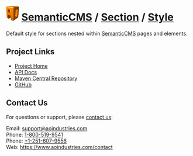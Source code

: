 # [<img src="ao-logo.png" alt="AO Logo" width="35" height="40">](https://www.aoindustries.com/) [SemanticCMS](https://semanticcms.com/) / [Section](https://semanticcms.com/section/) / [Style](https://semanticcms.com/section/style/)
Default style for sections nested within [SemanticCMS](https://semanticcms.com/) pages and elements.

## Project Links
* [Project Home](https://semanticcms.com/section/style/)
* [API Docs](https://semanticcms.com/section/style/apidocs/)
* [Maven Central Repository](http://search.maven.org/#search|gav|1|g:%22com.semanticcms%22%20AND%20a:%22semanticcms-section-style%22)
* [GitHub](https://github.com/aoindustries/semanticcms-section-style)

## Contact Us
For questions or support, please [contact us](https://www.aoindustries.com/contact):

Email: [support@aoindustries.com](mailto:support@aoindustries.com)  
Phone: [1-800-519-9541](tel:1-800-519-9541)  
Phone: [+1-251-607-9556](tel:+1-251-607-9556)  
Web: https://www.aoindustries.com/contact
